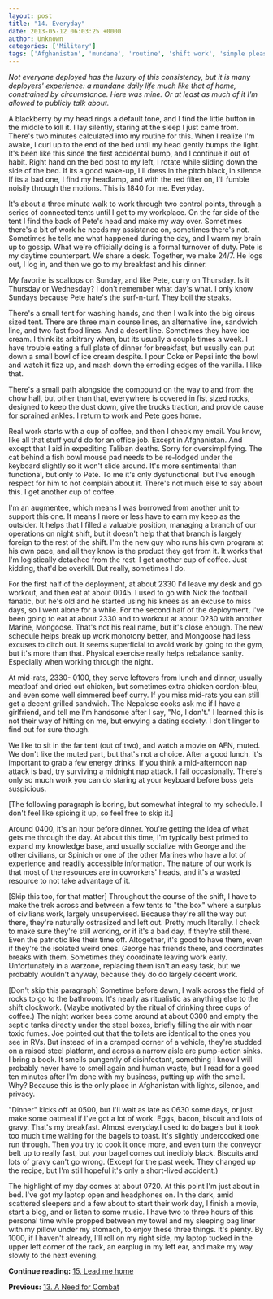 ```yaml
---
layout: post
title: "14. Everyday"
date: 2013-05-12 06:03:25 +0000
author: Unknown
categories: ['Military']
tags: ['Afghanistan', 'mundane', 'routine', 'shift work', 'simple pleasures', 'USMC']
---
```


*Not everyone deployed has the luxury of this consistency, but it is many deployers' experience: a mundane daily life much like that of home, constrained by circumstance. Here was mine. Or at least as much of it I'm allowed to publicly talk about.*

A blackberry by my head rings a default tone, and I find the little button in the middle to kill it. I lay silently, staring at the sleep I just came from. There's two minutes calculated into my routine for this. When I realize I'm awake, I curl up to the end of the bed until my head gently bumps the light. It's been like this since the first accidental bump, and I continue it out of habit. Right hand on the bed post to my left, I rotate while sliding down the side of the bed. If its a good wake-up, I'll dress in the pitch black, in silence. If its a bad one, I find my headlamp, and with the red filter on, I'll fumble noisily through the motions. This is 1840 for me. Everyday.

<!--more-->

It's about a three minute walk to work through two control points, through a series of connected tents until I get to my workplace. On the far side of the tent I find the back of Pete's head and make my way over. Sometimes there's a bit of work he needs my assistance on, sometimes there's not. Sometimes he tells me what happened during the day, and I warm my brain up to gossip. What we're officially doing is a formal turnover of duty. Pete is my daytime counterpart. We share a desk. Together, we make 24/7. He logs out, I log in, and then we go to my breakfast and his dinner.

My favorite is scallops on Sunday, and like Pete, curry on Thursday. Is it Thursday or Wednesday? I don't remember what day's what. I only know Sundays because Pete hate's the surf-n-turf. They boil the steaks.

There's a small tent for washing hands, and then I walk into the big circus sized tent. There are three main course lines, an alternative line, sandwich line, and two fast food lines. And a desert line. Sometimes they have ice cream. I think its arbitrary when, but its usually a couple times a week. I have trouble eating a full plate of dinner for breakfast, but usually can put down a small bowl of ice cream despite. I pour Coke or Pepsi into the bowl and watch it fizz up, and mash down the erroding edges of the vanilla. I like that.

There's a small path alongside the compound on the way to and from the chow hall, but other than that, everywhere is covered in fist sized rocks, designed to keep the dust down, give the trucks traction, and provide cause for sprained ankles. I return to work and Pete goes home.

Real work starts with a cup of coffee, and then I check my email. You know, like all that stuff you'd do for an office job. Except in Afghanistan. And except that I aid in expediting Taliban deaths. Sorry for oversimplifying. The cat behind a fish bowl mouse pad needs to be re-lodged under the keyboard slightly so it won't slide around. It's more sentimental than functional, but only to Pete. To me it's only dysfunctional  but I've enough respect for him to not complain about it. There's not much else to say about this. I get another cup of coffee.

I'm an augmentee, which means I was borrowed from another unit to support this one. It means I more or less have to earn my keep as the outsider. It helps that I filled a valuable position, managing a branch of our operations on night shift, but it doesn't help that that branch is largely foreign to the rest of the shift. I'm the new guy who runs his own program at his own pace, and all they know is the product they get from it. It works that I'm logistically detached from the rest. I get another cup of coffee. Just kidding, that'd be overkill. But really, sometimes I do.

For the first half of the deployment, at about 2330 I'd leave my desk and go workout, and then eat at about 0045. I used to go with Nick the football fanatic, but he's old and he started using his knees as an excuse to miss days, so I went alone for a while. For the second half of the deployment, I've been going to eat at about 2330 and to workout at about 0230 with another Marine, Mongoose. That's not his real name, but it's close enough. The new schedule helps break up work monotony better, and Mongoose had less excuses to ditch out. It seems superficial to avoid work by going to the gym, but it's more than that. Physical exercise really helps rebalance sanity. Especially when working through the night.

At mid-rats, 2330- 0100, they serve leftovers from lunch and dinner, usually meatloaf and dried out chicken, but sometimes extra chicken cordon-bleu, and even some well simmered beef curry. If you miss mid-rats you can still get a decent grilled sandwich. The Nepalese cooks ask me if I have a girlfriend, and tell me I'm handsome after I say, "No, I don't." I learned this is not their way of hitting on me, but envying a dating society. I don't linger to find out for sure though.

We like to sit in the far tent (out of two), and watch a movie on AFN, muted. We don't like the muted part, but that's not a choice. After a good lunch, it's important to grab a few energy drinks. If you think a mid-afternoon nap attack is bad, try surviving a midnight nap attack. I fail occasionally. There's only so much work you can do staring at your keyboard before boss gets suspicious.

[The following paragraph is boring, but somewhat integral to my schedule. I don't feel like spicing it up, so feel free to skip it.]

Around 0400, it's an hour before dinner. You're getting the idea of what gets me through the day. At about this time, I'm typically best primed to expand my knowledge base, and usually socialize with George and the other civilians, or Spinich or one of the other Marines who have a lot of experience and readily accessible information. The nature of our work is that most of the resources are in coworkers' heads, and it's a wasted resource to not take advantage of it.

[Skip this too, for that matter]
Throughout the course of the shift, I have to make the trek across and between a few tents to "the box" where a surplus of civilians work, largely unsupervised. Because they're all the way out there, they're naturally ostrasized and left out. Pretty much literally. I check to make sure they're still working, or if it's a bad day, if they're still there. Even the patriotic like their time off. Altogether, it's good to have them, even if they're the isolated weird ones. George has friends there, and coordinates breaks with them. Sometimes they coordinate leaving work early. Unfortunately in a warzone, replacing them isn't an easy task, but we probably wouldn't anyway, because they do do largely decent work.

[Don't skip this paragraph]
Sometime before dawn, I walk across the field of rocks to go to the bathroom. It's nearly as ritualistic as anything else to the shift clockwork. (Maybe motivated by the ritual of drinking three cups of coffee.) The night worker bees come around at about 0300 and empty the septic tanks directly under the steel boxes, briefly filling the air with near toxic fumes. Joe pointed out that the toilets are identical to the ones you see in RVs. But instead of in a cramped corner of a vehicle, they're studded on a raised steel platform, and across a narrow aisle are pump-action sinks. I bring a book. It smells pungently of disinfectant, something I know I will probably never have to smell again and human waste, but I read for a good ten minutes after I'm done with my business, putting up with the smell. Why? Because this is the only place in Afghanistan with lights, silence, and privacy.

"Dinner" kicks off at 0500, but I'll wait as late as 0630 some days, or just make some oatmeal if I've got a lot of work. Eggs, bacon, biscuit and lots of gravy. That's my breakfast. Almost everyday.I used to do bagels but it took too much time waiting for the bagels to toast. It's slightly undercooked one run through. Then you try to cook it once more, and even turn the conveyor belt up to really fast, but your bagel comes out inedibly black. Biscuits and lots of gravy can't go wrong. (Except for the past week. They changed up the recipe, but I'm still hopeful it's only a short-lived accident.)

The highlight of my day comes at about 0720. At this point I'm just about in bed. I've got my laptop open and headphones on. In the dark, amid scattered sleepers and a few about to start their work day, I finish a movie, start a blog, and or listen to some music. I have two to three hours of this personal time while propped between my towel and my sleeping bag liner with my pillow under my stomach, to enjoy these three things. It's plenty. By 1000, if I haven't already, I'll roll on my right side, my laptop tucked in the upper left corner of the rack, an earplug in my left ear, and make my way slowly to the next evening.

**Continue reading:** [15. Lead me home](https://thoughtrepair.wordpress.com/2013/05/15/15-lead-me-home/)

**Previous:** <a title="13. A Need for Combat" href="http://thoughtrepair.wordpress.com/2013/05/01/a-need-for-combat/">13. A Need for Combat</a>
